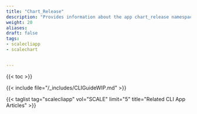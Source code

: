 ```yaml
---
title: "Chart_Release"
description: "Provides information about the app chart_release namespace in the TrueNAS CLI. Includes command syntax and common commands."
weight: 20
aliases:
draft: false
tags:
- scalecliapp
- scalechart


---
```


{{< toc >}}

{{< include file="/_includes/CLIGuideWIP.md" >}}

{{< taglist tag="scalecliapp" vol="SCALE" limit="5" title="Related CLI App Articles" >}}
